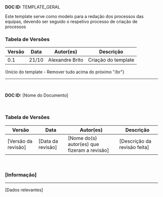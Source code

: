 **DOC ID:** TEMPLATE_GERAL

Este template serve como modelo para a redação dos processos das equipas, devendo ser seguido o respetivo processo de criação de processos

### **Tabela de Versões**

| Versão | Data | Autor(es) | Descrição
|---|---|---|---
| 0.1 | 21/10 | Alexandre Brito | Criação do template

{Início do template - Remover tudo acima do próximo "/br"}

---

</br>

**DOC ID:** [Nome do Documento]

</br>

### **Tabela de Versões**

| Versão | Data | Autor(es) | Descrição |
|---|---|---|---|
| [Versão da revisão] | [Data da revisão] | [Nome do(s) autor(es) que fizeram a revisão] | [Descrição da revisão feita]|

</br>

### **[Informação]**

---

[Dados relevantes]

</br>
